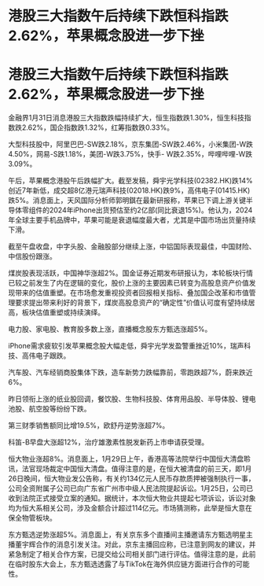 # 港股三大指数午后持续下跌恒科指跌2.62%，苹果概念股进一步下挫

# 港股三大指数午后持续下跌恒科指跌2.62%，苹果概念股进一步下挫

金融界1月31日消息港股三大指数跌幅持续扩大，恒生指数跌1.30%，恒生科技指数跌2.62%，国企指数跌1.32%，红筹指数跌0.33%。

大型科技股中，阿里巴巴-SW跌2.18%，京东集团-SW跌2.46%，小米集团-W跌4.50%，网易-S跌1.18%，美团-W跌3.75%，快手-
W跌2.35%，哔哩哔哩-W跌3.09%。

午后，苹果概念港股午后跌幅扩大。截至发稿，舜宇光学科技(02382.HK)跌14%创近7年新低，成交超8亿港元瑞声科技(02018.HK)跌9%，高伟电子(01415.HK)跌5%。消息面上，天风国际分析师郭明錤在最新研报称，苹果已下调上游关键半导体零组件的2024年iPhone出货预估至约2亿部(同比衰退15%)。他认为，2024年全球主要手机品牌中，苹果可能是衰退幅度最大者，尤其是中国市场出货量持续下滑。

截至午盘收盘，中字头股、金融股部分继续上涨，中铝国际表现最佳，中国财险、中信股份跟涨。

煤炭股表现活跃，中国神华涨超2%。国金证券近期发布研报认为，本轮板块行情已较之前发生了内在逻辑的变化，股价上涨的主要因素已转变为高股息资产价值发现带来的估值重塑。在市场愈发重视投资者回报相关指标、叠加国企改革和市值管理要求提出带来利好的背景下，煤炭高股息资产的“确定性”价值认可度有望持续居高，板块估值重塑或持续演绎。

电力股、家电股、教育股多数上涨，直播概念股东方甄选涨超5%。

iPhone需求疲软引发苹果概念股大幅走低，舜宇光学发盈警重挫近10%，瑞声科技、高伟电子跟跌。

汽车股、汽车经销商股集体下跌，造车新势力跌幅靠前，零跑跌超7%，蔚来跌近6%。

昨日领衔上涨的纸业股回调，餐饮股、生物科技股、体育用品股、半导体股、锂电池股、航空股等纷纷下跌。

第三财季销售额同比增19.5%，欧舒丹逆势涨超7%。

科笛-B早盘大涨超12%，治疗雄激素性脱发新药上市申请获受理。

恒大物业涨超8%。消息面上，1月29日上午，香港高等法院举行中国恒大清盘聆讯，法官现场裁定中国恒大清盘。值得注意的是，在恒大被清盘的前三天，即1月26日晚间，恒大物业发公告称，有关约134亿元人民币存款质押被强制执行一事，公司全资附属子公司已向广东省广州市中级人民法院提起诉讼。1月25日，公司已收到法院正式接受立案的通知。据统计，本次恒大物业共提起七项诉讼，诉讼对象均为恒大系相关公司，涉及金额合计超过114亿元。市场猜测称，此举是恒大意在保全物管板块。

东方甄选逆势涨超5%。消息面上，有关京东多个直播间主播邀请东方甄选明星主播董宇辉合作的消息引发关注。对此，京东主播回应称，已注意到网友的建议，并紧急制定了相关合作方案，已提交给公司相关部门进行评估。值得注意的是，此前在临时股东大会上，东方甄选透露了与TikTok在海外供应链方面进行合作的可能性。

